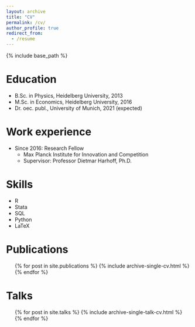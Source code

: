 ```yaml
---
layout: archive
title: "CV"
permalink: /cv/
author_profile: true
redirect_from:
  - /resume
---
```


{% include base_path %}

Education
======
* B.Sc. in Physics, Heidelberg University, 2013
* M.Sc. in Economics, Heidelberg University, 2016
* Dr. oec. publ., University of Munich, 2021 (expected)

Work experience
======
* Since 2016: Research Fellow
  * Max Planck Institute for Innovation and Competition
  * Supervisor: Professor Dietmar Harhoff, Ph.D.
  
Skills
======
* R
* Stata
* SQL
* Python
* LaTeX

Publications
======
  <ul>{% for post in site.publications %}
    {% include archive-single-cv.html %}
  {% endfor %}</ul>
  
Talks
======
  <ul>{% for post in site.talks %}
    {% include archive-single-talk-cv.html %}
  {% endfor %}</ul>
  

